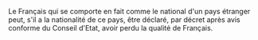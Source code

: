   
 Le Français qui se comporte en fait comme le national d'un pays étranger peut, s'il a la nationalité de ce pays, être déclaré, par décret après avis conforme du Conseil d'Etat, avoir perdu la qualité de Français.  

  
